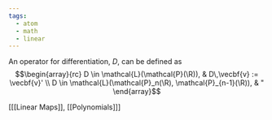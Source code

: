 ```yaml
---
tags:
  - atom
  - math
  - linear
---
```

An operator for differentiation, $D$, can be defined as
$$\begin{array}{rc}
	D \in \mathcal{L}(\mathcal{P}(\R)), & D\,\vecbf{v} := \vecbf{v}' \\
	D \in \mathcal{L}(\mathcal{P}_n(\R), \mathcal{P}_{n-1}(\R)), & "
\end{array}$$

\[[[Linear Maps]], [[Polynomials]]\]